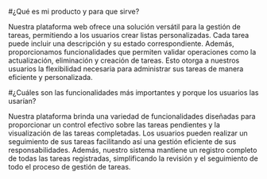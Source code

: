#¿Qué es mi producto y para que sirve?

Nuestra plataforma web ofrece una solución versátil para la gestión de tareas, permitiendo a los usuarios crear listas personalizadas. Cada tarea puede incluir una descripción y su estado correspondiente. Además, proporcionamos funcionalidades que permiten validar operaciones como la actualización, eliminación y creación de tareas. Esto otorga a nuestros usuarios la flexibilidad necesaria para administrar sus tareas de manera eficiente y personalizada.

#¿Cuáles son las funcionalidades más importantes y porque los usuarios las usarían?

Nuestra plataforma brinda una variedad de funcionalidades diseñadas para proporcionar un control efectivo sobre las tareas pendientes y la visualización de las tareas completadas. Los usuarios pueden realizar un seguimiento de sus tareas facilitando así una gestión eficiente de sus responsabilidades. Además, nuestro sistema mantiene un registro completo de todas las tareas registradas, simplificando la revisión y el seguimiento de todo el proceso de gestión de tareas.